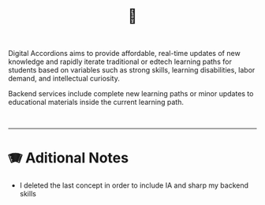 <h1 align="center">📝 </h1>

<br/>

Digital Accordions aims to provide affordable, real-time updates of new knowledge and rapidly iterate traditional or edtech learning paths for students based on variables such as strong skills, learning disabilities, labor demand, and intellectual curiosity. 

Backend services include complete new learning paths or minor updates to educational materials inside the current learning path.  

<br/>
<hr/>

# 🪗 Aditional Notes
 
- I deleted the last concept in order to include IA and sharp my backend skills
